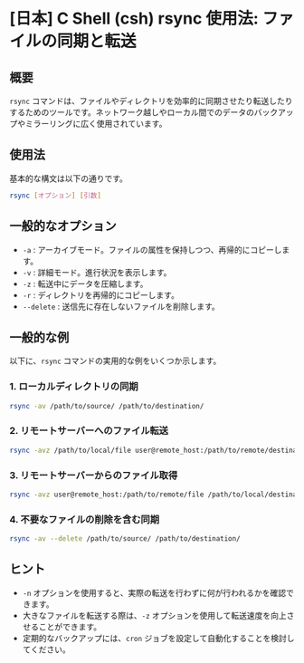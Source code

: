# [日本] C Shell (csh) rsync 使用法: ファイルの同期と転送

## 概要
`rsync` コマンドは、ファイルやディレクトリを効率的に同期させたり転送したりするためのツールです。ネットワーク越しやローカル間でのデータのバックアップやミラーリングに広く使用されています。

## 使用法
基本的な構文は以下の通りです。

```bash
rsync [オプション] [引数]
```

## 一般的なオプション
- `-a` : アーカイブモード。ファイルの属性を保持しつつ、再帰的にコピーします。
- `-v` : 詳細モード。進行状況を表示します。
- `-z` : 転送中にデータを圧縮します。
- `-r` : ディレクトリを再帰的にコピーします。
- `--delete` : 送信先に存在しないファイルを削除します。

## 一般的な例
以下に、`rsync` コマンドの実用的な例をいくつか示します。

### 1. ローカルディレクトリの同期
```bash
rsync -av /path/to/source/ /path/to/destination/
```

### 2. リモートサーバーへのファイル転送
```bash
rsync -avz /path/to/local/file user@remote_host:/path/to/remote/destination/
```

### 3. リモートサーバーからのファイル取得
```bash
rsync -avz user@remote_host:/path/to/remote/file /path/to/local/destination/
```

### 4. 不要なファイルの削除を含む同期
```bash
rsync -av --delete /path/to/source/ /path/to/destination/
```

## ヒント
- `-n` オプションを使用すると、実際の転送を行わずに何が行われるかを確認できます。
- 大きなファイルを転送する際は、`-z` オプションを使用して転送速度を向上させることができます。
- 定期的なバックアップには、`cron` ジョブを設定して自動化することを検討してください。